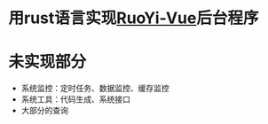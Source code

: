 # 用rust语言实现[RuoYi-Vue](https://gitee.com/y_project/RuoYi-Vue)后台程序

# 未实现部分
* 系统监控：定时任务、数据监控、缓存监控
* 系统工具：代码生成、系统接口
* 大部分的查询